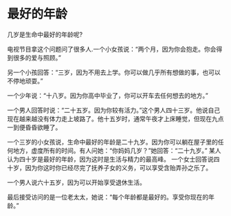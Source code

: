 # 最好的年龄

几岁是生命中最好的年龄呢? 

电视节目拿这个问题问了很多人.一个小女孩说：“两个月，因为你会抱走。你会得到很多的爱与照顾。” 

另一个小孩回答：“三岁，因为不用去上学。你可以做几乎所有想做的事，也可以不停地顽耍。” 

一个少年说：“十八岁。因为你高中毕业了，你可以开车去任何想去的地方。” 

一个男人回答时说：“二十五岁。因为你较有活力。”这个男人四十三岁。他说自己现在越来越没有体力走上坡路了。他十五岁时，通常午夜才上床睡觉，但现在九点一到便昏昏欲睡了。 

一个三岁的小女孩说，生命中最好的年龄是二十九岁。因为你可以躺在屋子里的任何地方，虚度所有的时间。有人问她：“你妈妈几岁？”她回答：“二十九岁。” 
某人认为四十岁是最好的年龄，因为这时是生活与精力的最高峰。 
一个女士回答说四十岁，因为你这时你已经尽完了抚养子女的义务，可以享受含贻弄孙之乐了。 

一个男人说六十五岁，因为可以开始享受退休生活。 

最后接受访问的是一位老太太，她说：“每个年龄都是最好的。享受你现在的年龄。”
 